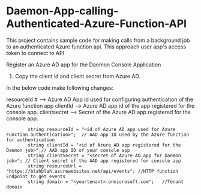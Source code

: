 # Daemon-App-calling-Authenticated-Azure-Function-API
This project contains sample code for making calls from a background job to an authenticated Azure function api. This approach user app's access token to connect to API

Register an Azure AD app for the Daemon Console Application
1. Copy the client id and client secret from Azure AD.

In the below code make following changes:

 resourceId # --> Azure AD App id used for configuring authentication of the Azure function app
clientId --> Azure AD app id of the app registered for the console app.
clientsecret --> Secret of the Azure AD app registered for the console app.


            string resourceId = "<id of Azure AD app used for Azure Function authentication>";  // AAD app ID used by the Azure function for authentication
            string clientId = "<id of Azure AD app registered for the Daemon job>";// AAD app ID of your console app
            string clientSecret = "<secret of Azure AD app for Daemon job>"; // Client secret of the AAD app registered for console app
            string resourceUrl = "https://blahblah.azurewebsites.net/api/events"; //HTTP function Endpoint to get events
            string domain = "<yourtenant>.onmicrosoft.com";   //Tenant domain
          
